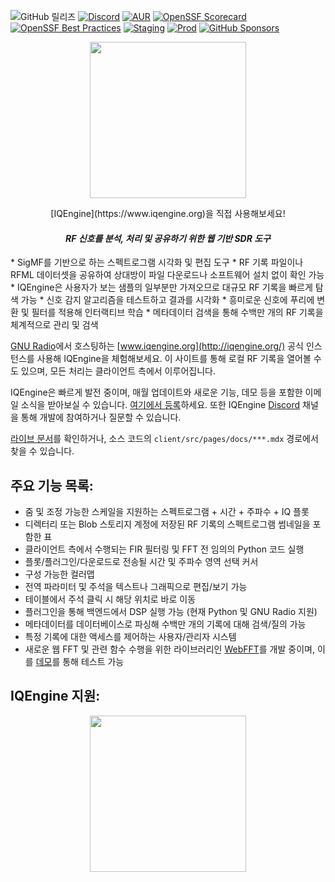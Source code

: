 ![GitHub 릴리즈](https://img.shields.io/github/v/release/IQEngine/IQEngine)
[![Discord](https://img.shields.io/discord/1063315697498853498?label=Discord)](https://discord.gg/k7C8kp3b76)
[![AUR](https://img.shields.io/github/license/IQEngine/IQEngine)](https://github.com/IQEngine/IQEngine/blob/main/LICENSE)
[![OpenSSF Scorecard](https://api.securityscorecards.dev/projects/github.com/IQEngine/IQEngine/badge)](https://securityscorecards.dev/viewer/?uri=github.com/IQEngine/IQEngine)
[![OpenSSF Best Practices](https://bestpractices.coreinfrastructure.org/projects/7730/badge)](https://bestpractices.coreinfrastructure.org/projects/7730)
[![Staging](https://img.shields.io/github/actions/workflow/status/IQEngine/IQEngine/periodic_test_of_staging.yml?label=staging)](https://staging.iqengine.org)
[![Prod](https://img.shields.io/github/actions/workflow/status/IQEngine/IQEngine/periodic_test_of_prod.yml?label=prod)](https://iqengine.org)
[![GitHub Sponsors](https://img.shields.io/github/sponsors/IQEngine)](https://github.com/sponsors/IQEngine)

<p align="center">
  <img width=250 src="client/public/IQEngine_Black.svg" />
</p>

<p align="center">[IQEngine](https://www.iqengine.org)을 직접 사용해보세요!</p>
<h4 style="text-align: center;"><i>RF 신호를 분석, 처리 및 공유하기 위한 웹 기반 SDR 도구</i></h4>
* SigMF를 기반으로 하는 스펙트로그램 시각화 및 편집 도구
* RF 기록 파일이나 RFML 데이터셋을 공유하여 상대방이 파일 다운로드나 소프트웨어 설치 없이 확인 가능
* IQEngine은 사용자가 보는 샘플의 일부분만 가져오므로 대규모 RF 기록을 빠르게 탐색 가능
* 신호 감지 알고리즘을 테스트하고 결과를 시각화
* 흥미로운 신호에 푸리에 변환 및 필터를 적용해 인터랙티브 학습
* 메타데이터 검색을 통해 수백만 개의 RF 기록을 체계적으로 관리 및 검색

[GNU Radio](https://www.gnuradio.org/)에서 호스팅하는 [www.iqengine.org](http://iqengine.org/) 공식 인스턴스를 사용해 IQEngine을 체험해보세요. 이 사이트를 통해 로컬 RF 기록을 열어볼 수도 있으며, 모든 처리는 클라이언트 측에서 이루어집니다.

IQEngine은 빠르게 발전 중이며, 매월 업데이트와 새로운 기능, 데모 등을 포함한 이메일 소식을 받아보실 수 있습니다. [여기에서 등록](https://dashboard.mailerlite.com/forms/299501/77960409531811734/share)하세요. 또한 IQEngine [Discord](https://discord.gg/k7C8kp3b76) 채널을 통해 개발에 참여하거나 질문할 수 있습니다.

[라이브 문서](https://staging.iqengine.org/docs)를 확인하거나, 소스 코드의 `client/src/pages/docs/***.mdx` 경로에서 찾을 수 있습니다.

## 주요 기능 목록:

* 줌 및 조정 가능한 스케일을 지원하는 스펙트로그램 + 시간 + 주파수 + IQ 플롯
* 디렉터리 또는 Blob 스토리지 계정에 저장된 RF 기록의 스펙트로그램 썸네일을 포함한 표
* 클라이언트 측에서 수행되는 FIR 필터링 및 FFT 전 임의의 Python 코드 실행
* 플롯/플러그인/다운로드로 전송될 시간 및 주파수 영역 선택 커서
* 구성 가능한 컬러맵
* 전역 파라미터 및 주석을 텍스트나 그래픽으로 편집/보기 가능
* 테이블에서 주석 클릭 시 해당 위치로 바로 이동
* 플러그인을 통해 백엔드에서 DSP 실행 가능 (현재 Python 및 GNU Radio 지원)
* 메타데이터를 데이터베이스로 파싱해 수백만 개의 기록에 대해 검색/질의 가능
* 특정 기록에 대한 액세스를 제어하는 사용자/관리자 시스템
* 새로운 웹 FFT 및 관련 함수 수행을 위한 라이브러리인 [WebFFT](https://www.npmjs.com/package/webfft)를 개발 중이며, 이를 [데모](https://webfft.com/)를 통해 테스트 가능

<p align="center"><h2>IQEngine 지원:</h2></p><p align="center"><a href="https://www.qoherent.ai/"><img width=250 src="client/public/clogo-black.png" /></a></p>
